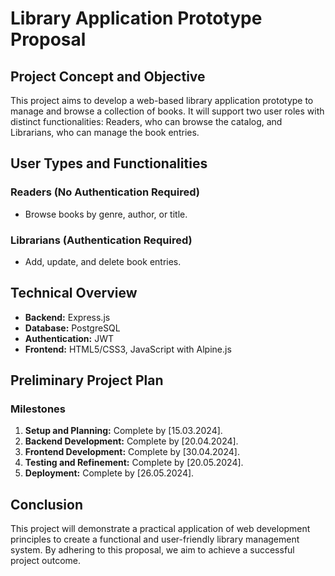 # Library Application Prototype Proposal

## Project Concept and Objective

This project aims to develop a web-based library application prototype to manage and browse a collection of books. It will support two user roles with distinct functionalities: Readers, who can browse the catalog, and Librarians, who can manage the book entries.

## User Types and Functionalities

### Readers (No Authentication Required)

- Browse books by genre, author, or title.

### Librarians (Authentication Required)

- Add, update, and delete book entries.

## Technical Overview

- **Backend:** Express.js
- **Database:** PostgreSQL
- **Authentication:** JWT
- **Frontend:** HTML5/CSS3, JavaScript with Alpine.js

## Preliminary Project Plan

### Milestones

1. **Setup and Planning:** Complete by [15.03.2024].
2. **Backend Development:** Complete by [20.04.2024].
3. **Frontend Development:** Complete by [30.04.2024].
4. **Testing and Refinement:** Complete by [20.05.2024].
5. **Deployment:** Complete by [26.05.2024].

## Conclusion

This project will demonstrate a practical application of web development principles to create a functional and user-friendly library management system. By adhering to this proposal, we aim to achieve a successful project outcome.
